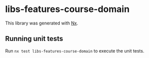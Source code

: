 # libs-features-course-domain

This library was generated with [Nx](https://nx.dev).

## Running unit tests

Run `nx test libs-features-course-domain` to execute the unit tests.
